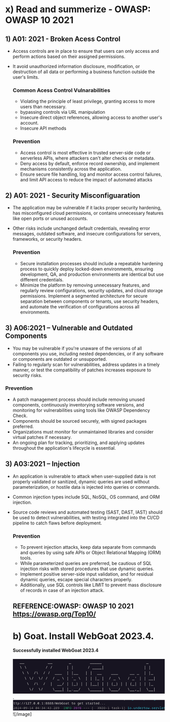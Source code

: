 # x) Read and summerize - OWASP: OWASP 10 2021

## 1) **A01: 2021 - Broken Acess Control**

- Access controls are in place to ensure that users can only access and perform actions based on their assigned permissions.
- It avoid unauthorized information disclosure, modification, or destruction of all data or performing a business function outside the user's limits.

  ### **Common Acess Control Vulnarabilities**
  
  - Violating the principle of least privilege, granting access to more users than necessary.
  - bypassing controls via URL manipulation
  - Insecure direct object references, allowing access to another user's account.
  - Insecure API methods


  ### **Prevention**

  - Access control is most effective in trusted server-side code or serverless APIs, where attackers can't alter checks or metadata.
  - Deny access by default, enforce record ownership, and implement mechanisms consistently across the application.
  - Ensure secure file handling, log and monitor access control failures, and limit API access to reduce the impact of automated attacks

## 2) **A01: 2021 - Security Misconfiguaration**

- The application may be vulnerable if it lacks proper security hardening, has misconfigured cloud permissions, or contains unnecessary features like open ports or unused accounts.
- Other risks include unchanged default credentials, revealing error messages, outdated software, and insecure configurations for servers, frameworks, or security headers.

  ### **Prevention**

  - Secure installation processes should include a repeatable hardening process to quickly deploy locked-down environments, ensuring development, QA, and production environments are identical but use different credentials.
  - Minimize the platform by removing unnecessary features, and regularly review configurations, security updates, and cloud storage permissions. Implement a segmented architecture for secure separation between components or tenants, use security headers, and automate the verification of configurations across all environments.


## 3) **A06:2021 – Vulnerable and Outdated Components**

- You may be vulnerable if you're unaware of the versions of all components you use, including nested dependencies, or if any software or components are outdated or unsupported.
- Failing to regularly scan for vulnerabilities, address updates in a timely manner, or test the compatibility of patches increases exposure to security risks.

 ### **Prevention**
  
- A patch management process should include removing unused components, continuously inventorying software versions, and monitoring for vulnerabilities using tools like OWASP Dependency Check.
- Components should be sourced securely, with signed packages preferred.
- Organizations must monitor for unmaintained libraries and consider virtual patches if necessary.
- An ongoing plan for tracking, prioritizing, and applying updates throughout the application's lifecycle is essential.

## 3) **A03:2021 – Injection**

 - An application is vulnerable to attack when user-supplied data is not properly validated or sanitized, dynamic queries are used without parameterization, or hostile data is injected into queries or commands. 
- Common injection types include SQL, NoSQL, OS command, and ORM injection.
- Source code reviews and automated testing (SAST, DAST, IAST) should be used to detect vulnerabilities, with testing integrated into the CI/CD pipeline to catch flaws before deployment.

  ### **Prevention**

  - To prevent injection attacks, keep data separate from commands and queries by using safe APIs or Object Relational Mapping (ORM) tools.
  - While parameterized queries are preferred, be cautious of SQL injection risks with stored procedures that use dynamic queries.
  - Implement positive server-side input validation, and for residual dynamic queries, escape special characters properly.
  -  Additionally, use SQL controls like LIMIT to prevent mass disclosure of records in case of an injection attack.

  ## REFERENCE:OWASP: OWASP 10 2021 https://owasp.org/Top10/

  # b) Goat. Install WebGoat 2023.4.

  #### Successfully installed WebGoat 2023.4
  ![/image](https://github.com/RuwaniW/Informarion-Security/blob/main/images/Screenshot%202024-09-14%20113700.png).
  ![/image](https://github.com/RuwaniW/Informarion-Security/blob/main/images/Screenshot%202024-09-14%20113744.png)
  ![/image]

  
  

  







  
 
